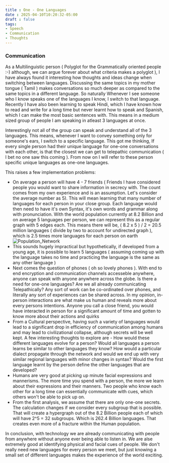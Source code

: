 ```yaml
---
title : One - One Languages
date : 2025-04-10T10:20:32-05:00
draft : false
tags:
- Speech
- Communication
- Thoughts
---
```



### Communication

As a Multilinguistic person ( Polyglot for the Grammatically oriented people :-) although, we can argue forever about what criteria makes a polyglot ), I have always found it interesting how thoughts and ideas change when switching between languages. Discussing the same topics in my mother tongue ( Tamil ) makes conversations so much deeper as compared to the same topics in a  different language. So naturally Whenever I see someone who I know speaks one of the languages I know, I switch to that language. Recently I have also been learning to speak Hindi, which I have known how to read and write for a long time but never learnt how to speak and Spanish, which I can make the most basic sentences with. This means in a medium sized group of people I am speaking in atleast 3 languages at once.

Interestingly not all of the group can speak and understand all of the 3 languages. This means, whenever I want to convey something only for someone's ears, I switch to a specific language. This got me thinking, If every single person had their unique language for one-one conversations with each other, is that the closest we can get to telepathic communication ( I bet no one saw this coming ). From now on I will refer to these person specific unique languages as one-one languages.

This raises a few implementation problems:

- On average a person will have 4 - 7 friends ( Friends I have considered people you would want to share information in secrecy with. The count comes from my own experience and is an assumption. Let's consider the average number as 5). This will mean learning that many number of languages for each person in your close group. Each language would then need to have it's own Syntax, it's own words and grammar along with pronunciation. With the world population currently at 8.2 Billion and on average 5 languages per person, we can represent this as a regular graph with 5 edges each. This means there will be,
( 8.2 x 5 ) / 2 = 20.5 million languages ( divide by two to account for undirected graph ), which is 2.5 times more languages for each person on earth
![Population_Network](/blog/images/25_Multi_Linguistic/random_regular_population.png)
- This sounds hugely impractical but hypothetically, if developed from a young age, it is possible to learn 5 languages ( assuming coming up with the language takes no time and practicing the language is the same as any other language )
- Next comes the question of phones ( oh so lovely phones ). With end to end encryption and communication channels accesseble anywhere, anyone can speak with anyone anywhere across the globe. Is there a need for one-one languages? Are we all already communicating Telepathically? Any sort of work can be co-ordinated over phones, and literally any sort of experiences can be shared across. In my opinion, in-person interactions are what make us human and reveals more about every persons intentions. Anyone you call a close friend, you would have interacted in person for a significant amount of time and gotten to know more about their actions and quirks
- From a Cultural perspective, having such a variety of languages would lead to a significant drop in efficiency of communication among humans and may lead to civilizational collapse, although secrets will be well kept. A few interesting thoughts to explore are - How would these different languages evolve for a person? Would all languages a person learns be similar to other languages they know? How would a particular dialect propagate through the network and would we end up with very similar regional languages with minor changes in syntax? Would the first language learnt by the person define the other languages that are developed?
- Humans are very good at picking up minute facial expressions and mannerisms. The more time you spend with a person, the more we learn about their expressions and their manners. Two people who know each other for a long time can essentially communicate with cues, which others won't be able to pick up on.
- From the first analysis, we assume that there are only one-one secrets. The calculation changes if we consider every subgroup that is possible. That will create a hypergraph out of the 8.2 Billion people each of which will have 2^5 = 32 subgroups. Which is 262.4 Billion languages. That creates even more of a fracture within the Human population.

In conclusion, with technology we are already communicating with people from anywhere without anyone ever being able to listen in. We are alse extremely good at identifying physical and facial cues of people. We don't really need new languages for every person we meet, but just knowing a small set of different languages makes the experience of the world exciting.
